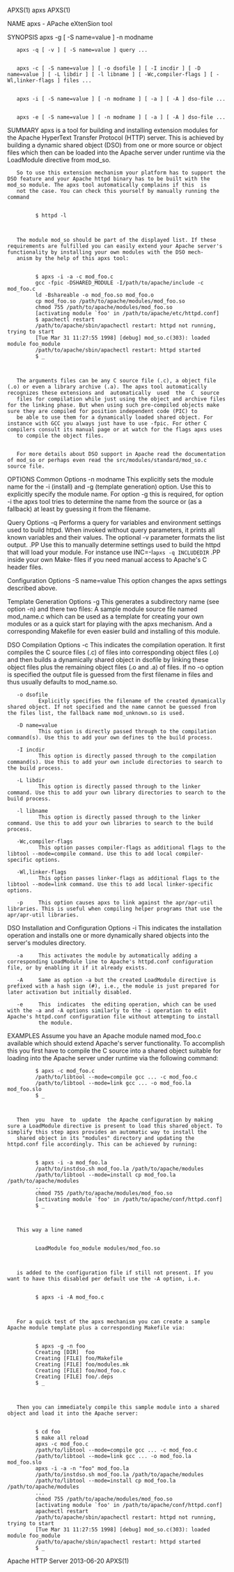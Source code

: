 APXS(1)                                                                                              apxs                                                                                             APXS(1)



NAME
       apxs - APache eXtenSion tool


SYNOPSIS
       apxs -g [ -S name=value ] -n modname


       apxs -q [ -v ] [ -S name=value ] query ...


       apxs -c [ -S name=value ] [ -o dsofile ] [ -I incdir ] [ -D name=value ] [ -L libdir ] [ -l libname ] [ -Wc,compiler-flags ] [ -Wl,linker-flags ] files ...


       apxs -i [ -S name=value ] [ -n modname ] [ -a ] [ -A ] dso-file ...


       apxs -e [ -S name=value ] [ -n modname ] [ -a ] [ -A ] dso-file ...



SUMMARY
       apxs  is  a  tool  for building and installing extension modules for the Apache HyperText Transfer Protocol (HTTP) server. This is achieved by building a dynamic shared object (DSO) from one or more
       source or object files which then can be loaded into the Apache server under runtime via the LoadModule directive from mod_so.


       So to use this extension mechanism your platform has to support the DSO feature and your Apache httpd binary has to be built with the mod_so module. The apxs tool automatically complains if this  is
       not the case. You can check this yourself by manually running the command


             $ httpd -l



       The module mod_so should be part of the displayed list. If these requirements are fulfilled you can easily extend your Apache server's functionality by installing your own modules with the DSO mech‐
       anism by the help of this apxs tool:


             $ apxs -i -a -c mod_foo.c
             gcc -fpic -DSHARED_MODULE -I/path/to/apache/include -c mod_foo.c
             ld -Bshareable -o mod_foo.so mod_foo.o
             cp mod_foo.so /path/to/apache/modules/mod_foo.so
             chmod 755 /path/to/apache/modules/mod_foo.so
             [activating module `foo' in /path/to/apache/etc/httpd.conf]
             $ apachectl restart
             /path/to/apache/sbin/apachectl restart: httpd not running, trying to start
             [Tue Mar 31 11:27:55 1998] [debug] mod_so.c(303): loaded module foo_module
             /path/to/apache/sbin/apachectl restart: httpd started
             $ _



       The arguments files can be any C source file (.c), a object file (.o) or even a library archive (.a). The apxs tool automatically recognizes these extensions and  automatically  used  the  C  source
       files for compilation while just using the object and archive files for the linking phase. But when using such pre-compiled objects make sure they are compiled for position independent code (PIC) to
       be able to use them for a dynamically loaded shared object. For instance with GCC you always just have to use -fpic. For other C compilers consult its manual page or at watch for the flags apxs uses
       to compile the object files.


       For more details about DSO support in Apache read the documentation of mod_so or perhaps even read the src/modules/standard/mod_so.c source file.



OPTIONS
   Common Options
       -n modname
              This  explicitly  sets  the module name for the -i (install) and -g (template generation) option. Use this to explicitly specify the module name. For option -g this is required, for option -i
              the apxs tool tries to determine the name from the source or (as a fallback) at least by guessing it from the filename.


   Query Options
       -q     Performs a query for variables and environment settings used to build httpd. When invoked without query parameters, it prints all known variables and their values. The optional  -v  parameter
              formats  the list output. .PP Use this to manually determine settings used to build the httpd that will load your module. For instance use INC=-I`apxs -q INCLUDEDIR` .PP inside your own Make‐
              files if you need manual access to Apache's C header files.


   Configuration Options
       -S name=value
              This option changes the apxs settings described above.


   Template Generation Options
       -g     This generates a subdirectory name (see option -n) and there two files: A sample module source file named mod_name.c which can be used as a template for creating your  own  modules  or  as  a
              quick start for playing with the apxs mechanism. And a corresponding Makefile for even easier build and installing of this module.


   DSO Compilation Options
       -c     This  indicates  the  compilation  operation. It first compiles the C source files (.c) of files into corresponding object files (.o) and then builds a dynamically shared object in dsofile by
              linking these object files plus the remaining object files (.o and .a) of files. If no -o option is specified the output file is guessed from the first filename  in  files  and  thus  usually
              defaults to mod_name.so.

       -o dsofile
              Explicitly specifies the filename of the created dynamically shared object. If not specified and the name cannot be guessed from the files list, the fallback name mod_unknown.so is used.

       -D name=value
              This option is directly passed through to the compilation command(s). Use this to add your own defines to the build process.

       -I incdir
              This option is directly passed through to the compilation command(s). Use this to add your own include directories to search to the build process.

       -L libdir
              This option is directly passed through to the linker command. Use this to add your own library directories to search to the build process.

       -l libname
              This option is directly passed through to the linker command. Use this to add your own libraries to search to the build process.

       -Wc,compiler-flags
              This option passes compiler-flags as additional flags to the libtool --mode=compile command. Use this to add local compiler-specific options.

       -Wl,linker-flags
              This option passes linker-flags as additional flags to the libtool --mode=link command. Use this to add local linker-specific options.

       -p     This option causes apxs to link against the apr/apr-util libraries. This is useful when compiling helper programs that use the apr/apr-util libraries.


   DSO Installation and Configuration Options
       -i     This indicates the installation operation and installs one or more dynamically shared objects into the server's modules directory.

       -a     This activates the module by automatically adding a corresponding LoadModule line to Apache's httpd.conf configuration file, or by enabling it if it already exists.

       -A     Same as option -a but the created LoadModule directive is prefixed with a hash sign (#), i.e., the module is just prepared for later activation but initially disabled.

       -e     This  indicates  the editing operation, which can be used with the -a and -A options similarly to the -i operation to edit Apache's httpd.conf configuration file without attempting to install
              the module.


EXAMPLES
       Assume you have an Apache module named mod_foo.c available which should extend Apache's server functionality. To accomplish this you first have to compile the C source into a shared object  suitable
       for loading into the Apache server under runtime via the following command:


             $ apxs -c mod_foo.c
             /path/to/libtool --mode=compile gcc ... -c mod_foo.c
             /path/to/libtool --mode=link gcc ... -o mod_foo.la mod_foo.slo
             $ _



       Then  you  have  to  update  the Apache configuration by making sure a LoadModule directive is present to load this shared object. To simplify this step apxs provides an automatic way to install the
       shared object in its "modules" directory and updating the httpd.conf file accordingly. This can be achieved by running:


             $ apxs -i -a mod_foo.la
             /path/to/instdso.sh mod_foo.la /path/to/apache/modules
             /path/to/libtool --mode=install cp mod_foo.la /path/to/apache/modules
             ...
             chmod 755 /path/to/apache/modules/mod_foo.so
             [activating module `foo' in /path/to/apache/conf/httpd.conf]
             $ _



       This way a line named


             LoadModule foo_module modules/mod_foo.so



       is added to the configuration file if still not present. If you want to have this disabled per default use the -A option, i.e.


             $ apxs -i -A mod_foo.c



       For a quick test of the apxs mechanism you can create a sample Apache module template plus a corresponding Makefile via:


             $ apxs -g -n foo
             Creating [DIR]  foo
             Creating [FILE] foo/Makefile
             Creating [FILE] foo/modules.mk
             Creating [FILE] foo/mod_foo.c
             Creating [FILE] foo/.deps
             $ _



       Then you can immediately compile this sample module into a shared object and load it into the Apache server:


             $ cd foo
             $ make all reload
             apxs -c mod_foo.c
             /path/to/libtool --mode=compile gcc ... -c mod_foo.c
             /path/to/libtool --mode=link gcc ... -o mod_foo.la mod_foo.slo
             apxs -i -a -n "foo" mod_foo.la
             /path/to/instdso.sh mod_foo.la /path/to/apache/modules
             /path/to/libtool --mode=install cp mod_foo.la /path/to/apache/modules
             ...
             chmod 755 /path/to/apache/modules/mod_foo.so
             [activating module `foo' in /path/to/apache/conf/httpd.conf]
             apachectl restart
             /path/to/apache/sbin/apachectl restart: httpd not running, trying to start
             [Tue Mar 31 11:27:55 1998] [debug] mod_so.c(303): loaded module foo_module
             /path/to/apache/sbin/apachectl restart: httpd started
             $ _





Apache HTTP Server                                                                                2013-06-20                                                                                          APXS(1)
